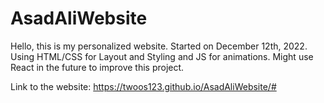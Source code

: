 # AsadAliWebsite
Hello, this is my personalized website.
Started on December 12th, 2022.
Using HTML/CSS for Layout and Styling and JS for animations.
Might use React in the future to improve this project.

Link to the website: https://twoos123.github.io/AsadAliWebsite/#
